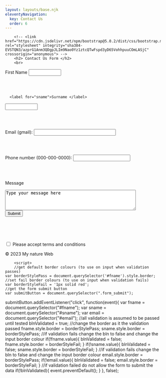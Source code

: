 ```yaml
---
layout: layouts/base.njk
eleventyNavigation:
  key: Contact Us
  order: 6
---
```


<html>
  <head>

		<!-- <link href="https://cdn.jsdelivr.net/npm/bootstrap@5.0.2/dist/css/bootstrap.min.css" rel="stylesheet" integrity="sha384-EVSTQN3/azprG1Anm3QDgpJLIm9Nao0Yz1ztcQTwFspd3yD65VohhpuuCOmLASjC" crossorigin="anonymous"> -->
        <h2> Contact Us Form </h2>
        <br>  
  </head>
  <body>

<form name = "contact" method = "POST" data-netlify = "true">
  <label for="fname">First Name </label>
  <input type="text" id="fname" name="fname" required
       minlength="4" maxlength="12" size="10">
  
  <br>  <br>
    
      <label for="sname">Surname </label>
  <input type="text" id="sname" name="sname" required
       minlength="4" maxlength="12" size="10">
  
  <br>  <br>
  
  <label for="email">Email (gmail): </label>
  <input type="email" id="email"
       pattern=".+@gmail\.com" size="30" required>
  
   <br>  <br>
  
  <label for="phone">Phone number (000-000-0000): </label>
  <input type="tel" id="phone" name="phone"
       pattern="[0-9]{3}-[0-9]{3}-[0-9]{4}"
       required>
  
  <br>  <br>
  
   <label for="message">Message </label>
    <br>
   <textarea id="message" name="message" rows="4" cols="50">Type your message here</textarea>
  
   <br>
  <button class = "form_submit" type = "submit" > Submit </button>

   
  <br>  <br>
  

  <br> 

   <input type="checkbox" id="tnc" name="tnc" >
   <label for=tnc> Please accept terms and conditions</label><br>

  
</form>
    <footer class = "text-center">
      <p>&copy; 2023 My nature Web</p>
    </footer>

		<script>
        //get default border colours (to use on input when validation passes)
    var borderStylePass = document.querySelector('#fname').style.border;
    //set fail border colours (to use on input when validation fails)
    var borderStyleFail = '1px solid red';
    //get the form submit button
    var submitButton = document.querySelector(".form_submit");

submitButton.addEventListener("click", function(event){
  var fname = document.querySelector("#fname");
  var sname = document.querySelector("#sname");
  var email = document.querySelector("#email");
          //all validation is assumed to be passed until tested
        blnValidated = true;
        //change the border as it the validation passed
        fname.style.border = borderStylePass;
        sname.style.border = borderStylePass;
       //if validation fails change the bln to false and change the input border colour
        if(!fname.value){
            blnValidated = false;
            fname.style.border = borderStyleFail;
        }
        if(!sname.value){
            blnValidated = false;
            sname.style.border = borderStyleFail;
        }
          //if validation fails change the bln to false and change the input border colour
        email.style.border = borderStylePass;
        if(!email.value){
            blnValidated = false;
            email.style.border = borderStyleFail;
        }
        //if validation failed do not allow the form to submit the data
        if(!blnValidated){
            event.preventDefault();
        }
}, false);
    </script>

  
</body>
</html>